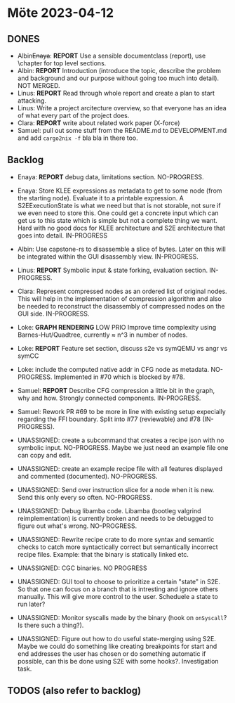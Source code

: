 # Möte 2023-04-12

## DONES
- Albin~~Enaya~~: **REPORT** Use a sensible documentclass (report), use
  \chapter for top level sections.
- Albin: **REPORT** Introduction (introduce the topic, describe the problem and
  background and our purpose without going too much into detail). NOT MERGED.
- Linus: **REPORT** Read through whole report and create a plan to start
  attacking.
- Linus: Write a project arcitecture overview, so that everyone has an
  idea of what every part of the project does.
- Clara: **REPORT** write about related work paper (X-force)
- Samuel: pull out some stuff from the README.md to DEVELOPMENT.md and add
  `cargo2nix -f` bla bla in there too.

## Backlog
- Enaya: **REPORT** debug data, limitations section. NO-PROGRESS.
- Enaya: Store KLEE expressions as metadata to get to some node (from the
  starting node). Evaluate it to a printable expression. A S2EExecutionState is
  what we need but that is not storable, not sure if we even need to store
  this. One could get a concrete input which can get us to this state which is
  simple but not a complete thing we want. Hard with no good docs for KLEE
  architecture and S2E architecture that goes into detail. IN-PROGRESS

- Albin: Use capstone-rs to disassemble a slice of bytes. Later on this
  will be integrated within the GUI disassembly view. IN-PROGRESS.

- Linus: **REPORT** Symbolic input & state forking, evaluation section.
  IN-PROGRESS.

- Clara: Represent compressed nodes as an ordered list of original nodes. This
  will help in the implementation of compression algorithm and also be needed
  to reconstruct the disassembly of compressed nodes on the GUI side.
  IN-PROGRESS.

- Loke: **GRAPH RENDERING** LOW PRIO Improve time complexity using
  Barnes-Hut/Quadtree, currently ≈ n^3 in number of nodes.
- Loke: **REPORT** Feature set section, discuss s2e vs symQEMU vs angr vs symCC 
- Loke: include the computed native addr in CFG node as metadata.
  NO-PROGRESS. Implemented in #70 which is blocked by #78.

- Samuel: **REPORT** Describe CFG compression a little bit in the graph, why and
  how. Strongly connected components. IN-PROGRESS.
- Samuel: Rework PR #69 to be more in line with existing setup expecially
  regarding the FFI boundary. Split into #77 (reviewable) and #78
  (IN-PROGRESS).

- UNASSIGNED: create a subcommand that creates a recipe json with no symbolic
  input. NO-PROGRESS. Maybe we just need an example file one can copy and edit.
- UNASSIGNED: create an example recipe file with all features displayed and
  commented (documented). NO-PROGRESS.
- UNASSIGNED: Send over instruction slice for a node when it is new. Send this
  only every so often. NO-PROGRESS.
- UNASSIGNED: Debug libamba code. Libamba (bootleg valgrind
  reimplementation) is currently broken and needs to be debugged to figure out
  what's wrong. NO-PROGRESS.
- UNASSIGNED: Rewrite recipe crate to do more syntax and semantic checks to
  catch more syntactically correct but semantically incorrect recipe files.
  Example: that the binary is statically linked etc.
- UNASSIGNED: CGC binaries. NO PROGRESS
- UNASSIGNED: GUI tool to choose to prioritize a certain "state" in S2E. So
  that one can focus on a branch that is intresting and ignore others manually.
  This will give more control to the user. Scheduele a state to run later?
- UNASSIGNED: Monitor syscalls made by the binary (hook on `onSyscall`? Is
  there such a thing?).
- UNASSIGNED: Figure out how to do useful state-merging using S2E. Maybe we
  could do something like creating breakpoints for start and end addresses the
  user has chosen or do something automatic if possible, can this be done using
  S2E with some hooks?. Investigation task.

## TODOS (also refer to backlog)

